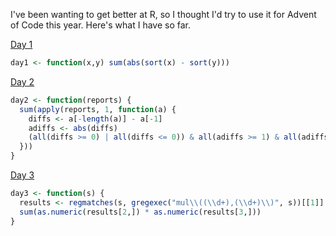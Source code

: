 I've been wanting to get better at R, so I thought I'd try to use it for Advent of Code this year. Here's what I have so far.

[Day 1](https://adventofcode.com/2024/day/1)

```R
day1 <- function(x,y) sum(abs(sort(x) - sort(y)))
```

[Day 2](https://adventofcode.com/2024/day/2)

```R
day2 <- function(reports) {
  sum(apply(reports, 1, function(a) {
    diffs <- a[-length(a)] - a[-1]
    adiffs <- abs(diffs)
    (all(diffs >= 0) | all(diffs <= 0)) & all(adiffs >= 1) & all(adiffs <= 3)
  }))
}
```

[Day 3](https://adventofcode.com/2024/day/3)

```R
day3 <- function(s) {
  results <- regmatches(s, gregexec("mul\\((\\d+),(\\d+)\\)", s))[[1]]
  sum(as.numeric(results[2,]) * as.numeric(results[3,]))
}
```

